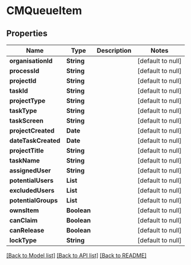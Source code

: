 # CMQueueItem
## Properties

| Name | Type | Description | Notes |
|------------ | ------------- | ------------- | -------------|
| **organisationId** | **String** |  | [default to null] |
| **processId** | **String** |  | [default to null] |
| **projectId** | **String** |  | [default to null] |
| **taskId** | **String** |  | [default to null] |
| **projectType** | **String** |  | [default to null] |
| **taskType** | **String** |  | [default to null] |
| **taskScreen** | **String** |  | [default to null] |
| **projectCreated** | **Date** |  | [default to null] |
| **dateTaskCreated** | **Date** |  | [default to null] |
| **projectTitle** | **String** |  | [default to null] |
| **taskName** | **String** |  | [default to null] |
| **assignedUser** | **String** |  | [default to null] |
| **potentialUsers** | **List** |  | [default to null] |
| **excludedUsers** | **List** |  | [default to null] |
| **potentialGroups** | **List** |  | [default to null] |
| **ownsItem** | **Boolean** |  | [default to null] |
| **canClaim** | **Boolean** |  | [default to null] |
| **canRelease** | **Boolean** |  | [default to null] |
| **lockType** | **String** |  | [default to null] |

[[Back to Model list]](../README.md#documentation-for-models) [[Back to API list]](../README.md#documentation-for-api-endpoints) [[Back to README]](../README.md)

